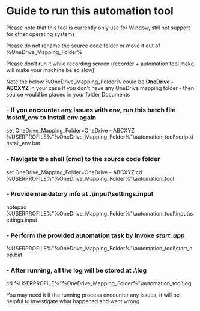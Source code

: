 # **Guide to run this automation tool** 
Please note that this tool is currently only use for Window, still not support for other operating systems

Please do not rename the source code folder or move it out of %OneDrive_Mapping_Folder%

Please don't run it while recording screen (recorder + automation tool make will make your machine be so slow)

Note the below %OneDrive_Mapping_Folder% could be **OneDrive - ABCXYZ** in your case
If you don't have any OneDrive mapping folder - then source would be placed in your folder Documents

### - If you encounter any issues with env, run this batch file _install_env_ to install env again
set OneDrive_Mapping_Folder=OneDrive - ABCXYZ
%USERPROFILE%\"%OneDrive_Mapping_Folder%"\automation_tool\script\install_env.bat

### - Navigate the shell (cmd) to the source code folder
set OneDrive_Mapping_Folder=OneDrive - ABCXYZ
cd %USERPROFILE%\"%OneDrive_Mapping_Folder%"\automation_tool

### - Provide mandatory info at .\input\settings.input
notepad %USERPROFILE%\"%OneDrive_Mapping_Folder%"\automation_tool\input\settings.input

### - Perform the provided automation task by invoke _start_app_
%USERPROFILE%\"%OneDrive_Mapping_Folder%"\automation_tool\start_app.bat

### - After running, all the log will be stored at .\log
cd %USERPROFILE%\"%OneDrive_Mapping_Folder%"\automation_tool\log

You may need it if the running process encounter any issues, it will be helpful to investigate what happened and went wrong
